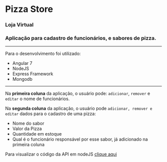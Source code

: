 # Pizza Store
### Loja Virtual

### Aplicação para cadastro de funcionários, e sabores de pizza.
---

Para o desenvolvimento foi utilizado:
* Angular 7
* NodeJS
* Express Framework
* Mongodb

---

Na **primeira coluna** da aplicação, o usuário pode: `adicionar`, `remover` e `editar` o nome de funcionários.

Na **segunda coluna** da aplicação, o usuário pode `adicionar, remover e editar` dados para o cadastro de uma pizza:
- Nome do sabor
- Valor da Pizza
- Quantidade em estoque
- Qual é o funcionário responsável por esse sabor, já adicionado na primeira coluna 


Para visualizar o código da API em nodeJS [clique aqui](https://github.com/lucasmelo18/api-pizza-store)